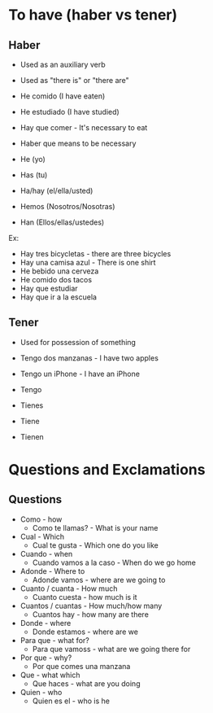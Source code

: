 # To have (haber vs tener)

## Haber 
- Used as an auxiliary verb
- Used as "there is" or "there are"
- He comido (I have eaten)
- He estudiado (I have studied)
- Hay que comer - It's necessary to eat
- Haber que means to be necessary

- He (yo)
- Has (tu)
- Ha/hay (el/ella/usted)
- Hemos (Nosotros/Nosotras)
- Han (Ellos/ellas/ustedes)

Ex: 
- Hay tres bicycletas - there are three bicycles
- Hay una camisa azul - There is one shirt
- He bebido una cerveza
- He comido dos tacos
- Hay que estudiar
- Hay que ir a la escuela



## Tener
- Used for possession of something

- Tengo dos manzanas - I have two apples
- Tengo un iPhone - I have an iPhone


- Tengo
- Tienes
- Tiene
- Tienen

# Questions and Exclamations

## Questions
- Como - how
    - Como te llamas? - What is your name
- Cual - Which
    - Cual te gusta - Which one do you like
- Cuando - when
    - Cuando vamos a la caso - When do we go home
- Adonde - Where to
    - Adonde vamos - where are we going to
- Cuanto / cuanta - How much
    - Cuanto cuesta - how much is it
- Cuantos / cuantas - How much/how many
    - Cuantos hay - how many are there
- Donde - where
    - Donde estamos - where are we
- Para que - what for?
    - Para que vamoss  - what are we going there for
- Por que - why?
    - Por que comes una manzana
- Que - what which
    - Que haces - what are you doing
- Quien - who
     - Quien es el - who is he










